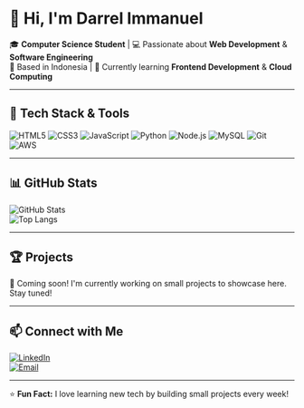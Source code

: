# 👋 Hi, I'm Darrel Immanuel  

🎓 **Computer Science Student** | 💻 Passionate about **Web Development** & **Software Engineering**  
📍 Based in Indonesia | 🌱 Currently learning **Frontend Development** & **Cloud Computing**

---

## 🚀 Tech Stack & Tools  

![HTML5](https://img.shields.io/badge/-HTML5-E34F26?style=for-the-badge&logo=html5&logoColor=white)
![CSS3](https://img.shields.io/badge/-CSS3-1572B6?style=for-the-badge&logo=css3)
![JavaScript](https://img.shields.io/badge/-JavaScript-F7DF1E?style=for-the-badge&logo=javascript&logoColor=black)
![Python](https://img.shields.io/badge/-Python-3776AB?style=for-the-badge&logo=python&logoColor=white)
![Node.js](https://img.shields.io/badge/-Node.js-339933?style=for-the-badge&logo=node.js&logoColor=white)
![MySQL](https://img.shields.io/badge/-MySQL-4479A1?style=for-the-badge&logo=mysql&logoColor=white)
![Git](https://img.shields.io/badge/-Git-F05032?style=for-the-badge&logo=git&logoColor=white)
![AWS](https://img.shields.io/badge/AWS-%23FF9900.svg?style=for-the-badge&logo=amazon-aws&logoColor=white)

---

## 📊 GitHub Stats  

![GitHub Stats](https://github-readme-stats.vercel.app/api?username=Derrr805&show_icons=true&theme=radical)  
![Top Langs](https://github-readme-stats.vercel.app/api/top-langs/?username=Derrr805&layout=compact&theme=radical)

---

## 🏆 Projects  

🚧 Coming soon! I'm currently working on small projects to showcase here. Stay tuned!

---

## 📫 Connect with Me  

[![LinkedIn](https://img.shields.io/badge/LinkedIn-blue?style=for-the-badge&logo=linkedin)](https://www.linkedin.com/in/darrelimmanuel888)  
[![Email](https://img.shields.io/badge/Email-D14836?style=for-the-badge&logo=gmail&logoColor=white)](mailto:darrelimmanuel24@gmail.com)

---

⭐ **Fun Fact:** I love learning new tech by building small projects every week!
